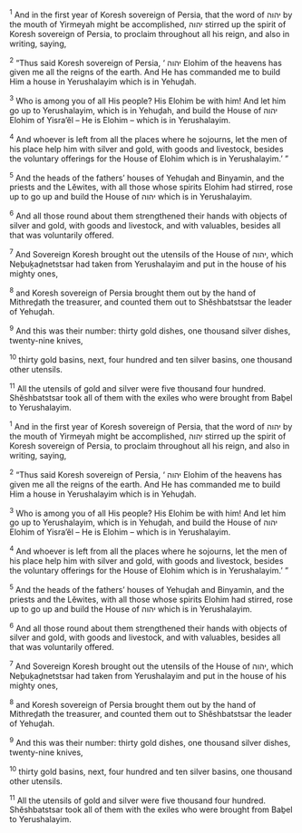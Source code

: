 <sup>1</sup> And in the first year of Koresh sovereign of Persia, that the word of יהוה by the mouth of Yirmeyah might be accomplished, יהוה stirred up the spirit of Koresh sovereign of Persia, to proclaim throughout all his reign, and also in writing, saying,

<sup>2</sup> “Thus said Koresh sovereign of Persia, ‘ יהוה Elohim of the heavens has given me all the reigns of the earth. And He has commanded me to build Him a house in Yerushalayim which is in Yehuḏah.

<sup>3</sup> Who is among you of all His people? His Elohim be with him! And let him go up to Yerushalayim, which is in Yehuḏah, and build the House of יהוה Elohim of Yisra’ĕl – He is Elohim – which is in Yerushalayim.

<sup>4</sup> And whoever is left from all the places where he sojourns, let the men of his place help him with silver and gold, with goods and livestock, besides the voluntary offerings for the House of Elohim which is in Yerushalayim.’ ”

<sup>5</sup> And the heads of the fathers’ houses of Yehuḏah and Binyamin, and the priests and the Lĕwites, with all those whose spirits Elohim had stirred, rose up to go up and build the House of יהוה which is in Yerushalayim.

<sup>6</sup> And all those round about them strengthened their hands with objects of silver and gold, with goods and livestock, and with valuables, besides all that was voluntarily offered.

<sup>7</sup> And Sovereign Koresh brought out the utensils of the House of יהוה, which Neḇuḵaḏnetstsar had taken from Yerushalayim and put in the house of his mighty ones,

<sup>8</sup> and Koresh sovereign of Persia brought them out by the hand of Mithreḏath the treasurer, and counted them out to Shĕshbatstsar the leader of Yehuḏah.

<sup>9</sup> And this was their number: thirty gold dishes, one thousand silver dishes, twenty-nine knives,

<sup>10</sup> thirty gold basins, next, four hundred and ten silver basins, one thousand other utensils.

<sup>11</sup> All the utensils of gold and silver were five thousand four hundred. Shĕshbatstsar took all of them with the exiles who were brought from Baḇel to Yerushalayim.

<sup>1</sup> And in the first year of Koresh sovereign of Persia, that the word of יהוה by the mouth of Yirmeyah might be accomplished, יהוה stirred up the spirit of Koresh sovereign of Persia, to proclaim throughout all his reign, and also in writing, saying,

<sup>2</sup> “Thus said Koresh sovereign of Persia, ‘ יהוה Elohim of the heavens has given me all the reigns of the earth. And He has commanded me to build Him a house in Yerushalayim which is in Yehuḏah.

<sup>3</sup> Who is among you of all His people? His Elohim be with him! And let him go up to Yerushalayim, which is in Yehuḏah, and build the House of יהוה Elohim of Yisra’ĕl – He is Elohim – which is in Yerushalayim.

<sup>4</sup> And whoever is left from all the places where he sojourns, let the men of his place help him with silver and gold, with goods and livestock, besides the voluntary offerings for the House of Elohim which is in Yerushalayim.’ ”

<sup>5</sup> And the heads of the fathers’ houses of Yehuḏah and Binyamin, and the priests and the Lĕwites, with all those whose spirits Elohim had stirred, rose up to go up and build the House of יהוה which is in Yerushalayim.

<sup>6</sup> And all those round about them strengthened their hands with objects of silver and gold, with goods and livestock, and with valuables, besides all that was voluntarily offered.

<sup>7</sup> And Sovereign Koresh brought out the utensils of the House of יהוה, which Neḇuḵaḏnetstsar had taken from Yerushalayim and put in the house of his mighty ones,

<sup>8</sup> and Koresh sovereign of Persia brought them out by the hand of Mithreḏath the treasurer, and counted them out to Shĕshbatstsar the leader of Yehuḏah.

<sup>9</sup> And this was their number: thirty gold dishes, one thousand silver dishes, twenty-nine knives,

<sup>10</sup> thirty gold basins, next, four hundred and ten silver basins, one thousand other utensils.

<sup>11</sup> All the utensils of gold and silver were five thousand four hundred. Shĕshbatstsar took all of them with the exiles who were brought from Baḇel to Yerushalayim.

